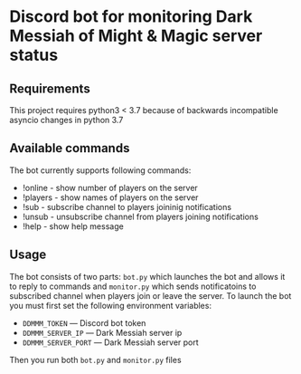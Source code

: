 # Discord bot for monitoring Dark Messiah of Might & Magic server status

## Requirements
This project requires python3 < 3.7 because of backwards incompatible asyncio changes in python 3.7

## Available commands
The bot currently supports following commands:
* !online - show number of players on the server
* !players - show names of players on the server
* !sub - subscribe channel to players joininig notifications
* !unsub - unsubscribe channel from players joining notifications
* !help - show help message

## Usage
The bot consists of two parts: `bot.py` which launches the bot and allows it to reply to commands and `monitor.py` which sends notificatoins to subscribed channel when players join or leave the server.
To launch the bot you must first set the following environment variables:
* `DDMMM_TOKEN` — Discord bot token
* `DDMMM_SERVER_IP` — Dark Messiah server ip
* `DDMMM_SERVER_PORT` — Dark Messiah server port

Then you run both `bot.py` and `monitor.py` files

